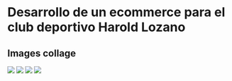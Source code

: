 <h1>Desarrollo de un ecommerce para el club deportivo Harold Lozano</h1>
<h2>Images collage</h2>
<img src="https://github.com/user-attachments/assets/1e2e3b3a-5446-4747-b7d9-d8d0d801a7d1">
<img src="https://github.com/user-attachments/assets/9a2531b7-6b06-41ae-8000-998cc6844c68">
<img src="https://github.com/user-attachments/assets/7606d048-488f-413e-b99a-a72c25bc6cff">
<img src="https://github.com/user-attachments/assets/424126d1-4140-4295-b960-66897496449f">
